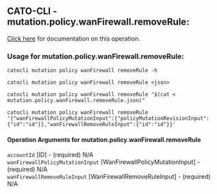 
## CATO-CLI - mutation.policy.wanFirewall.removeRule:
[Click here](https://api.catonetworks.com/documentation/#mutation-mutation.policy.wanFirewall.removeRule) for documentation on this operation.

### Usage for mutation.policy.wanFirewall.removeRule:

`catocli mutation policy wanFirewall removeRule -h`

`catocli mutation policy wanFirewall removeRule <json>`

`catocli mutation policy wanFirewall removeRule "$(cat < mutation.policy.wanFirewall.removeRule.json)"`

`catocli mutation policy wanFirewall removeRule '{"wanFirewallPolicyMutationInput":{"policyMutationRevisionInput":{"id":"id"}},"wanFirewallRemoveRuleInput":{"id":"id"}}'`


#### Operation Arguments for mutation.policy.wanFirewall.removeRule ####

`accountId` [ID] - (required) N/A    
`wanFirewallPolicyMutationInput` [WanFirewallPolicyMutationInput] - (required) N/A    
`wanFirewallRemoveRuleInput` [WanFirewallRemoveRuleInput] - (required) N/A    
